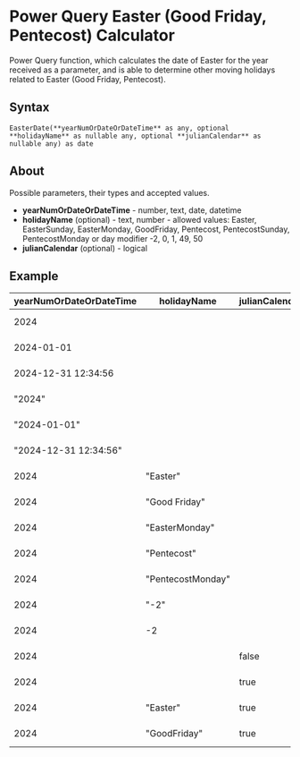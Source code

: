 # Power Query Easter (Good Friday, Pentecost) Calculator
Power Query function, which calculates the date of Easter for the year received as a parameter, and is able to determine other moving holidays related to Easter (Good Friday, Pentecost).

## Syntax
```
EasterDate(**yearNumOrDateOrDateTime** as any, optional **holidayName** as nullable any, optional **julianCalendar** as nullable any) as date
```

## About
Possible parameters, their types and accepted values.
+ **yearNumOrDateOrDateTime** - number, text, date, datetime
+ **holidayName** (optional) - text, number - allowed values: Easter, EasterSunday, EasterMonday, GoodFriday, Pentecost, PentecostSunday, PentecostMonday or day modifier -2, 0, 1, 49, 50
+ **julianCalendar** (optional) - logical

## Example 

| yearNumOrDateOrDateTime | holidayName | julianCalendar | Result |
| ------------- | ------------- | ------------- | ------------- |
| 2024 | | | 2024-03-31|
| 2024-01-01 | | | 2024-03-31 |
| 2024-12-31 12:34:56  | | | 2024-03-31 |
| "2024" | | | 2024-03-31 |
| "2024-01-01" | | | 2024-03-31 |
| "2024-12-31 12:34:56" | | | 2024-03-31 |
| 2024 | "Easter" | | 2024-03-31 |
| 2024 | "Good Friday" | | 2024-03-29 |
| 2024 | "EasterMonday" | | 2024-04-01 |
| 2024 | "Pentecost" | | 2024-05-19 |
| 2024 | "PentecostMonday" | | 2024-05-20 |
| 2024 | "-2" | | 2024-03-29 |
| 2024 | -2 | | 2024-03-29 |
| 2024 | | false | 2024-03-31 |
| 2024 | | true | 2024-04-22 |
| 2024 | "Easter" | true | 2024-04-22 |
| 2024 | "GoodFriday" | true | 2024-04-20 |
